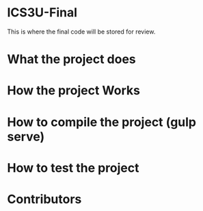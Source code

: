 # ICS3U-Final
This is where the final code will be stored for review.

# What the project does

# How the project Works

# How to compile the project (gulp serve)

# How to test the project

# Contributors